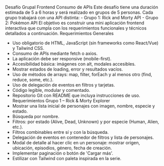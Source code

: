 Desafío Grupal Frontend Consumo de APIs
Este desafío tiene una duración estimada de 5 a 6 horas y será realizado en grupos de 5 personas. Cada grupo trabajará con una API distinta: - Grupo 1: Rick and Morty API - Grupo 2: Pokémon API El objetivo es construir una mini aplicación frontend interactiva que cumpla con los requerimientos funcionales y técnicos detallados a continuación.
Requerimientos Generales
- Uso obligatorio de HTML, JavaScript (sin frameworks como React/Vue) y Tailwind CSS.
- Consumo de APIs mediante fetch o axios.
- La aplicación debe ser responsive (mobile-first).
- Accesibilidad básica: imágenes con alt, modales accesibles.
- Mostrar estados de loading, error y resultados vacíos.
- Uso de métodos de arrays: map, filter, forEach y al menos otro (find, reduce, some, etc.).
- Uso de delegación de eventos en filtros y tarjetas.
- Código legible, modular y comentado.
- Repositorio Git con README que incluya instrucciones de uso.
Requerimientos Grupo 1 – Rick & Morty Explorer
- Mostrar una lista inicial de personajes con imagen, nombre, especie y estado.
- Búsqueda por nombre.
- Filtros: por estado (Alive, Dead, Unknown) y por especie (Human, Alien, etc.).
- Filtros combinables entre sí y con la búsqueda.
- Delegación de eventos en contenedor de filtros y lista de personajes.
- Modal de detalle al hacer clic en un personaje: mostrar origen, ubicación, episodios, género, fecha de creación.
- Implementar paginación o botón de 'Cargar más'.
- Estilizar con Tailwind con paleta inspirada en la serie.
